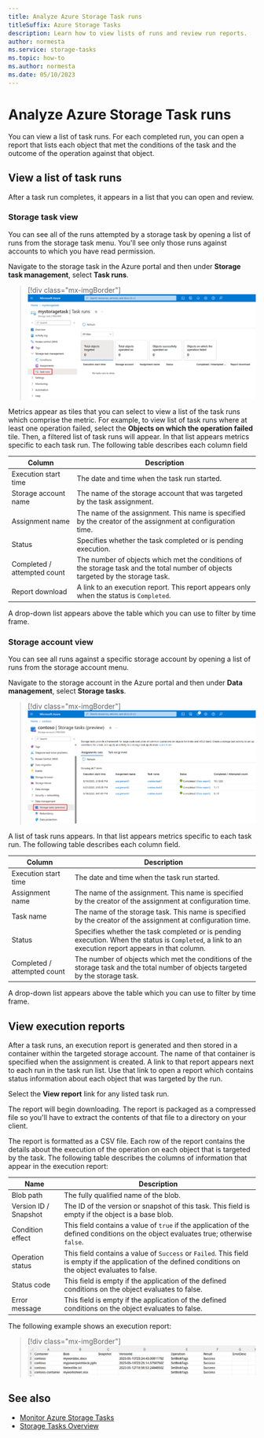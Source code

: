 ```yaml
---
title: Analyze Azure Storage Task runs
titleSuffix: Azure Storage Tasks
description: Learn how to view lists of runs and review run reports.
author: normesta
ms.service: storage-tasks
ms.topic: how-to
ms.author: normesta
ms.date: 05/10/2023
---
```


# Analyze Azure Storage Task runs

You can view a list of task runs. For each completed run, you can open a report that lists each object that met the conditions of the task and the outcome of the operation against that object.

## View a list of task runs

After a task run completes, it appears in a list that you can open and review.

### Storage task view

You can see all of the runs attempted by a storage task by opening a list of runs from the storage task menu. You'll see only those runs against accounts to which you have read permission.

Navigate to the storage task in the Azure portal and then under **Storage task management**, select **Task runs**.

> [!div class="mx-imgBorder"]
> ![Screenshot of the the storage task list when opened from a storage task.](./media/storage-task-runs/storage-task-runs-storage-task-view.png)

Metrics appear as tiles that you can select to view a list of the task runs which comprise the metric. For example, to view list of task runs where at least one operation failed, select the **Objects on which the operation failed** tile. Then, a filtered list of task runs will appear. In that list appears metrics specific to each task run. The following table describes each column field

| Column  | Description |
|--|--|
| Execution start time | The date and time when the task run started. |
| Storage account name | The name of the storage account that was targeted by the task assignment. |
| Assignment name | The name of the assignment. This name is specified by the creator of the assignment at configuration time. |
| Status | Specifies whether the task completed or is pending execution. |
| Completed / attempted count | The number of objects which met the conditions of the storage task and the total number of objects targeted by the storage task. |
| Report download | A link to an execution report. This report appears only when the status is `Completed`.|

A drop-down list appears above the table which you can use to filter by time frame.

### Storage account view

You can see all runs against a specific storage account by opening a list of runs from the storage account menu.

Navigate to the storage account in the Azure portal and then under **Data management**, select **Storage tasks**.

> [!div class="mx-imgBorder"]
> ![Screenshot of the the storage task list when opened from a storage account.](./media/storage-task-runs/storage-task-runs-storage-account-view.png)

A list of task runs appears. In that list appears metrics specific to each task run. The following table describes each column field.

| Column  | Description |
|--|--|
| Execution start time | The date and time when the task run started. |
| Assignment name | The name of the assignment. This name is specified by the creator of the assignment at configuration time. |
| Task name | The name of the storage task. This name is specified by the creator of the assignment at configuration time. |
| Status | Specifies whether the task completed or is pending execution. When the status is `Completed`, a link to an execution report appears in that column. |
| Completed / attempted count | The number of objects which met the conditions of the storage task and the total number of objects targeted by the storage task. |

A drop-down list appears above the table which you can use to filter by time frame.

## View execution reports

After a task runs, an execution report is generated and then stored in a container within the targeted storage account. The name of that container is specified when the assignment is created.  A link to that report appears next to each run in the task run list. Use that link to open a report which contains status information about each object that was targeted by the run.

Select the **View report** link for any listed task run.

The report will begin downloading. The report is packaged as a compressed file so you'll have to extract the contents of that file to a directory on your client.

The report is formatted as a CSV file. Each row of the report contains the details about the execution of the operation on each object that is targeted by the task. The following table describes the columns of information that appear in the execution report:

| Name | Description |
|--|--|
| Blob path | The fully qualified name of the blob. |
| Version ID / Snapshot | The ID of the version or snapshot of this task. This field is empty if the object is a base blob. |
| Condition effect | This field contains a value of `true` if the application of the defined conditions on the object evaluates true; otherwise `false`. |
| Operation status | This field contains a value of `Success` or `Failed`. This field is empty if the application of the defined conditions on the object evaluates to false. |
| Status code | This field is empty if the application of the defined conditions on the object evaluates to false. |
| Error message | This field is empty if the application of the defined conditions on the object evaluates to false. |

The following example shows an execution report:

> [!div class="mx-imgBorder"]
> ![Screenshot of a sample execution report.](./media/storage-task-runs/execution-report-example.png)

## See also

- [Monitor Azure Storage Tasks](monitor-storage-tasks)
- [Storage Tasks Overview](overview.md)
